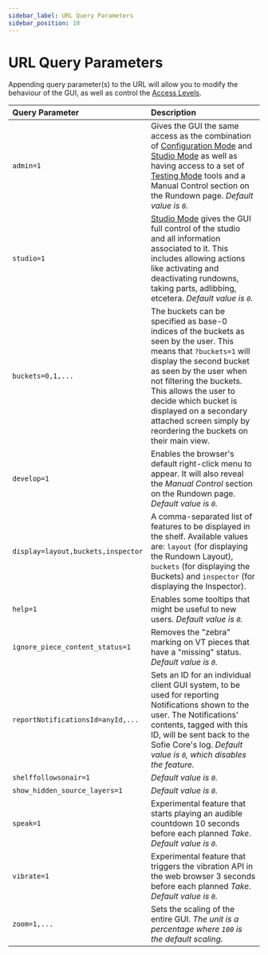 ```yaml
---
sidebar_label: URL Query Parameters
sidebar_position: 10
---
```


# URL Query Parameters
Appending query parameter(s) to the URL will allow you to modify the behaviour of the GUI, as well as control the [Access Levels](../user-guide/features/access-levels.md).

| Query Parameter                     | Description                                                               |
| :---------------------------------- | :------------------------------------------------------------------------ |
| `admin=1` | Gives the GUI the same access as the combination of [Configuration Mode](../user-guide/features/access-levels.md#Configuration-Mode) and [Studio Mode](../user-guide/features/access-levels.md#Studio-Mode) as well as having access to a set of [Testing Mode](../user-guide/features/access-levels.md#Testing-Mode) tools and a Manual Control section on the Rundown page. _Default value is `0`._ | 
| `studio=1` | [Studio Mode](../user-guide/features/access-levels.md#Studio-Mode) gives the GUI full control of the studio and all information associated to it. This includes allowing actions like activating and deactivating rundowns, taking parts, adlibbing, etcetera. _Default value is `0`._ | 
| `buckets=0,1,...`                  | The buckets can be specified as base-0 indices of the buckets as seen by the user. This means that `?buckets=1` will display the second bucket as seen by the user when not filtering the buckets. This allows the user to decide which bucket is displayed on a secondary attached screen simply by reordering the buckets on their main view. |
| `develop=1` | Enables the browser's default right-click menu to appear. It will also reveal the _Manual Control_ section on the Rundown page. _Default value is `0`._ |
| `display=layout,buckets,inspector` | A comma-separated list of features to be displayed in the shelf. Available values are: `layout` \(for displaying the Rundown Layout\), `buckets` \(for displaying the Buckets\) and `inspector` \(for displaying the Inspector\).           |
| `help=1` | Enables some tooltips that might be useful to new users. _Default value is `0`._ | 
| `ignore_piece_content_status=1` | Removes the "zebra" marking on VT pieces that have a "missing" status. _Default value is `0`._ | 
| `reportNotificationsId=anyId,...` | Sets an ID for an individual client GUI system, to be used for reporting Notifications shown to the user. The Notifications' contents, tagged with this ID, will be sent back to the Sofie Core's log. _Default value is `0`, which disables the feature._  |  
| `shelffollowsonair=1` | _Default value is `0`._ | 
| `show_hidden_source_layers=1` | _Default value is `0`._ | 
| `speak=1` | Experimental feature that starts playing an audible countdown 10 seconds before each planned _Take_. _Default value is `0`._ | 
| `vibrate=1` | Experimental feature that triggers the vibration API in the web browser 3 seconds before each planned _Take_. _Default value is `0`._ | 
| `zoom=1,...` | Sets the scaling of the entire GUI. _The unit is a percentage where `100` is the default scaling._ | 



